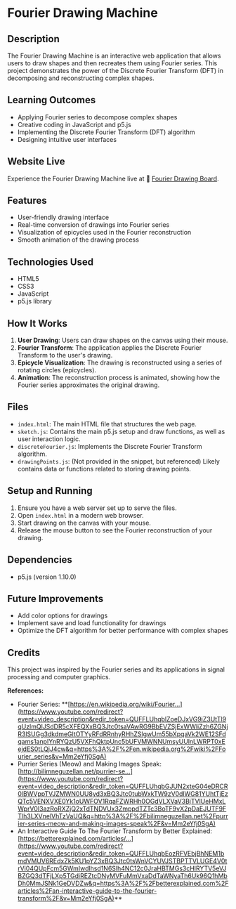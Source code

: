 # Fourier Drawing Machine

## Description

The Fourier Drawing Machine is an interactive web application that allows users to draw shapes and then recreates them using Fourier series. This project demonstrates the power of the Discrete Fourier Transform (DFT) in decomposing and reconstructing complex shapes.

## Learning Outcomes

- Applying Fourier series to decompose complex shapes
- Creative coding in JavaScript and p5.js
- Implementing the Discrete Fourier Transform (DFT) algorithm
- Designing intuitive user interfaces

## Website Live

Experience the Fourier Drawing Machine live at 🔴 [Fourier Drawing Board](https://krish-bhalala.github.io/Fourier-Drawing-Board/).

## Features

- User-friendly drawing interface
- Real-time conversion of drawings into Fourier series
- Visualization of epicycles used in the Fourier reconstruction
- Smooth animation of the drawing process

## Technologies Used

- HTML5
- CSS3
- JavaScript
- p5.js library

## How It Works

1. **User Drawing**: Users can draw shapes on the canvas using their mouse.
2. **Fourier Transform**: The application applies the Discrete Fourier Transform to the user's drawing.
3. **Epicycle Visualization**: The drawing is reconstructed using a series of rotating circles (epicycles).
4. **Animation**: The reconstruction process is animated, showing how the Fourier series approximates the original drawing.

## Files

- `index.html`: The main HTML file that structures the web page.
- `sketch.js`: Contains the main p5.js setup and draw functions, as well as user interaction logic.
- `discreteFourier.js`: Implements the Discrete Fourier Transform algorithm.
- `drawingPoints.js`: (Not provided in the snippet, but referenced) Likely contains data or functions related to storing drawing points.

## Setup and Running

1. Ensure you have a web server set up to serve the files.
2. Open `index.html` in a modern web browser.
3. Start drawing on the canvas with your mouse.
4. Release the mouse button to see the Fourier reconstruction of your drawing.

## Dependencies

- p5.js (version 1.10.0)

## Future Improvements

- Add color options for drawings
- Implement save and load functionality for drawings
- Optimize the DFT algorithm for better performance with complex shapes

## Credits

This project was inspired by the Fourier series and its applications in signal processing and computer graphics.

**References:**

- Fourier Series: **[https://en.wikipedia.org/wiki/Fourier...](https://www.youtube.com/redirect?event=video_description&redir_token=QUFFLUhqblZoeDJxVG9iZ3UtTl9qUzlmQlJSdDR5cXFEQXxBQ3Jtc0tsaVAwRG9BbEVZSjExWWliZzh6ZGNjR3lSUGg3dkdmeGltOTYyRFdRRnhyRHhZSlgwUm55bXpqaVk2WE12SFdqams1anpIYnRYQzU5VXFhQktpUnc5bUFVMWNNUmsyUUlnLWRPT0xEejdES0tLQjJ4cw&q=https%3A%2F%2Fen.wikipedia.org%2Fwiki%2FFourier_series&v=Mm2eYfj0SgA)
- Purrier Series (Meow) and Making Images Speak: [http://bilimneguzellan.net/purrier-se...](https://www.youtube.com/redirect?event=video_description&redir_token=QUFFLUhqbGJUN2xteG04eDRCR0lBWVppTVJZMWN0UU8yd3xBQ3Jtc0tubWxkTW9zV0dlWG81YUhtTjEzQTc5VENXVXE0Yk1oUWFOV1RqaFZWRHh0OGdVLXVaV3BjTVlUeHMxLWprV0I3azRoRXZjQ2xTdTNDVUx3ZmppdTZTc3BoTF9vX2pDaEJUTF9FTlh3LXVnelVhTzVaUQ&q=http%3A%2F%2Fbilimneguzellan.net%2Fpurrier-series-meow-and-making-images-speak%2F&v=Mm2eYfj0SgA)
- An Interactive Guide To The Fourier Transform by Better Explained: [https://betterexplained.com/articles/...](https://www.youtube.com/redirect?event=video_description&redir_token=QUFFLUhqbEozRFVEbjBhNEM1bmdVMUV6REdxZk5KU1pYZ3xBQ3Jtc0tsWnVCYUVJSTBPTTVLUGE4V0trVi04QUpFcm5GWmIwdlhsd1N6Slh4NC12c0JraHBTMGs3cHlRYTV5eVJBZGQ3dTFjLXp5TGdiREZtcDNyMVFuMmVxaDdTaWNyaTh6Uk96Q1hMbDh0MmJSNk1GeDVDZw&q=https%3A%2F%2Fbetterexplained.com%2Farticles%2Fan-interactive-guide-to-the-fourier-transform%2F&v=Mm2eYfj0SgA)**
